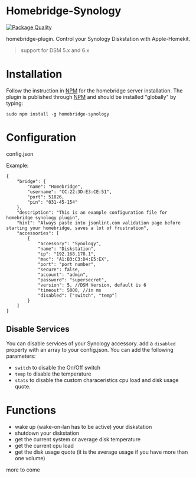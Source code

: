 # Homebridge-Synology

[![Package Quality](http://npm.packagequality.com/shield/homebridge-synology.svg)](http://packagequality.com/#?package=homebridge-synology)

homebridge-plugin. Control your Synology Diskstation with Apple-Homekit.

> support for DSM 5.x and 6.x

# Installation
Follow the instruction in [NPM](https://www.npmjs.com/package/homebridge) for the homebridge server installation. The plugin is published through [NPM](https://www.npmjs.com/package/homebridge-synology) and should be installed "globally" by typing:

    sudo npm install -g homebridge-synology

# Configuration

config.json

Example:

    {
        "bridge": {
            "name": "Homebridge",
            "username": "CC:22:3D:E3:CE:51",
            "port": 51826,
            "pin": "031-45-154"
        },
        "description": "This is an example configuration file for homebridge synology plugin",
        "hint": "Always paste into jsonlint.com validation page before starting your homebridge, saves a lot of frustration",
        "accessories": [
            {
                "accessory": "Synology",
                "name": "Diskstation",
                "ip": "192.168.178.1",
                "mac": "A1:B3:C3:D4:E5:EX",
                "port": "port number",
                "secure": false,
                "account": "admin",
                "password": "supersecret",
                "version": 5, //DSM Version, default is 6
                "timeout": 5000, //in ms
                "disabled": ["switch", "temp"]
            }
        ]
    }

## Disable Services
You can disable services of your Synology accessory. add a `disabled` property with an array to your config.json. You can add the following parameters:
- `switch` to disable the On/Off switch
- `temp` to disable the temperature
- `stats` to disable the custom characeristics cpu load and disk usage quote.

# Functions
- wake up (wake-on-lan has to be active) your diskstation
- shutdown your diskstation
- get the current system or average disk temperature
- get the current cpu load
- get the disk usage quote (it is the average usage if you have more than one volume)

more to come
